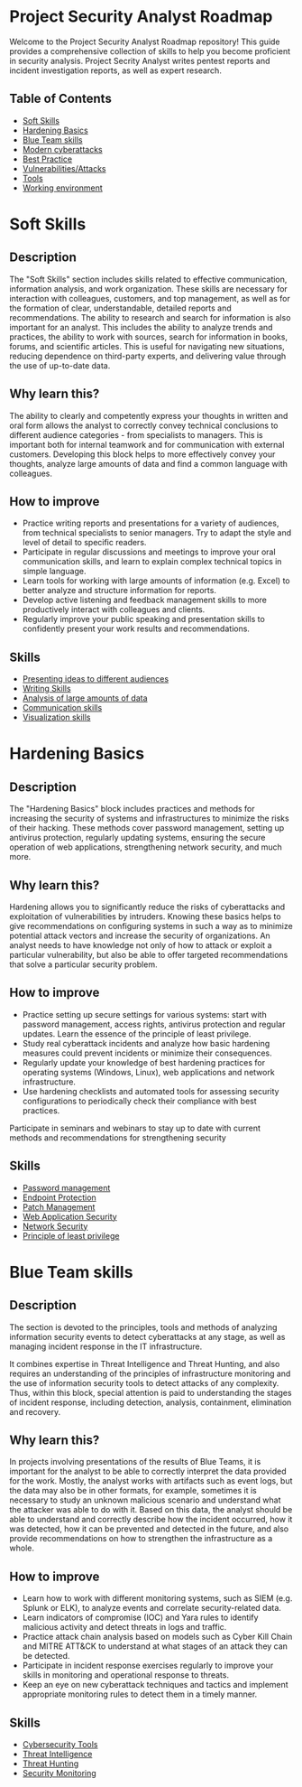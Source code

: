 # Project Security Analyst Roadmap
Welcome to the Project Security Analyst Roadmap repository! This guide provides a comprehensive collection of skills to help you become proficient in security analysis.
Project Secrity Analyst writes pentest reports and incident investigation reports, as well as expert research.

## Table of Contents

- [Soft Skills](#soft-skills)
- [Hardening Basics](#hardening-basics)
- [Blue Team skills](#blue-team-skills)
- [Modern cyberattacks](#modern-cyberattacks)
- [Best Practice](#best-practice)
- [Vulnerabilities/Attacks](#vulnerabilities/attacks)
- [Tools](#tools)
- [Working environment](#working-environment)

# Soft Skills

## Description 

The "Soft Skills" section includes skills related to effective communication, information analysis, and work organization. These skills are necessary for interaction with colleagues, customers, and top management, as well as for the formation of clear, understandable, detailed reports and recommendations. The ability to research and search for information is also important for an analyst. This includes the ability to analyze trends and practices, the ability to work with sources, search for information in books, forums, and scientific articles. This is useful for navigating new situations, reducing dependence on third-party experts, and delivering value through the use of up-to-date data.

## Why learn this?

The ability to clearly and competently express your thoughts in written and oral form allows the analyst to correctly convey technical conclusions to different audience categories - from specialists to managers. This is important both for internal teamwork and for communication with external customers. Developing this block helps to more effectively convey your thoughts, analyze large amounts of data and find a common language with colleagues.

## How to improve

- Practice writing reports and presentations for a variety of audiences, from technical specialists to senior managers. Try to adapt the style and level of detail to specific readers.
- Participate in regular discussions and meetings to improve your oral communication skills, and learn to explain complex technical topics in simple language.
- Learn tools for working with large amounts of information (e.g. Excel) to better analyze and structure information for reports.
- Develop active listening and feedback management skills to more productively interact with colleagues and clients.
- Regularly improve your public speaking and presentation skills to confidently present your work results and recommendations.

## Skills
- [Presenting ideas to different audiences](Soft%20skills/Presenting%20ideas%20to%20different%20audiences.md)
- [Writing Skills](Soft%20skills/Writing%20Skills.md)
- [Analysis of large amounts of data](Soft%20skills/Analysis%20of%20large%20amounts%20of%20data.md)
- [Communication skills](Soft%20skills/Communication%20skills.md)
- [Visualization skills](Soft%20skills/Visualization%20skills.md)

# Hardening Basics

## Description

The "Hardening Basics" block includes practices and methods for increasing the security of systems and infrastructures to minimize the risks of their hacking. These methods cover password management, setting up antivirus protection, regularly updating systems, ensuring the secure operation of web applications, strengthening network security, and much more.

## Why learn this?

Hardening allows you to significantly reduce the risks of cyberattacks and exploitation of vulnerabilities by intruders. Knowing these basics helps to give recommendations on configuring systems in such a way as to minimize potential attack vectors and increase the security of organizations. An analyst needs to have knowledge not only of how to attack or exploit a particular vulnerability, but also be able to offer targeted recommendations that solve a particular security problem.

## How to improve

- Practice setting up secure settings for various systems: start with password management, access rights, antivirus protection and regular updates. Learn the essence of the principle of least privilege.
- Study real cyberattack incidents and analyze how basic hardening measures could prevent incidents or minimize their consequences.
- Regularly update your knowledge of best hardening practices for operating systems (Windows, Linux), web applications and network infrastructure.
- Use hardening checklists and automated tools for assessing security configurations to periodically check their compliance with best practices.

Participate in seminars and webinars to stay up to date with current methods and recommendations for strengthening security

## Skills
- [Password management](Hardening%20Basics/Password%20management.md)
- [Endpoint Protection](Hardening%20Basics/Endpoint%20Protection.md)
- [Patch Management](Hardening%20Basics/Patch%20Management.md)
- [Web Application Security](Hardening%20Basics/Web%20Application%20Security.md)
- [Network Security](Hardening%20Basics/Network%20Security.md)
- [Principle of least privilege](Hardening%20Basics/Principle%20of%20least%20privilege.md)

# Blue Team skills

## Description

The section is devoted to the principles, tools and methods of analyzing information security events to detect cyberattacks at any stage, as well as managing incident response in the IT infrastructure.

It combines expertise in Threat Intelligence and Threat Hunting, and also requires an understanding of the principles of infrastructure monitoring and the use of information security tools to detect attacks of any complexity. Thus, within this block, special attention is paid to understanding the stages of incident response, including detection, analysis, containment, elimination and recovery.

## Why learn this?

In projects involving presentations of the results of Blue Teams, it is important for the analyst to be able to correctly interpret the data provided for the work. Mostly, the analyst works with artifacts such as event logs, but the data may also be in other formats, for example, sometimes it is necessary to study an unknown malicious scenario and understand what the attacker was able to do with it. Based on this data, the analyst should be able to understand and correctly describe how the incident occurred, how it was detected, how it can be prevented and detected in the future, and also provide recommendations on how to strengthen the infrastructure as a whole.

## How to improve
- Learn how to work with different monitoring systems, such as SIEM (e.g. Splunk or ELK), to analyze events and correlate security-related data.
- Learn indicators of compromise (IOC) and Yara rules to identify malicious activity and detect threats in logs and traffic.
- Practice attack chain analysis based on models such as Cyber ​​Kill Chain and MITRE ATT&CK to understand at what stages of an attack they can be detected.
- Participate in incident response exercises regularly to improve your skills in monitoring and operational response to threats.
- Keep an eye on new cyberattack techniques and tactics and implement appropriate monitoring rules to detect them in a timely manner.

## Skills
- [Cybersecurity Tools](Blue%20Team%20skills/Cybersecurity%20Tools.md)
- [Threat Intelligence](Blue%20Team%20skills/Threat%20Intelligence.md)
- [Threat Hunting](Blue%20Team%20skills/Threat%20Hunting.md)
- [Security Monitoring](Blue%20Team%20skills/Security%20Monitoring.md)
